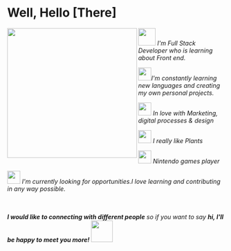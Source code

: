 
<h1>Well, Hello [There]</h1> 

<img align="left" src="https://media.giphy.com/media/H1Amx0RERJSE6gPXTW/giphy.gif" width="300"/>

<p></a><img src="https://media.giphy.com/media/7ZFceUUTpEygE/giphy.gif" width="40vw"><em> I'm Full Stack Developer  who is learning about Front end.</em></p>
<p></a><img src="https://media.giphy.com/media/wIkGlPFEjzy8qykkUJ/giphy.gif" width="30vw"/><em>I'm constantly learning new languages and creating my own personal projects.</em></p>
<p></a><img src="https://media.giphy.com/media/t6Kf2qs5fgWiAlOig5/giphy.gif" width="30vw"/> <em> In love with Marketing, digital processes & design</em></p>
<p></a><img src="https://media.giphy.com/media/40a8jFMt0sc73UtpaH/giphy.gif" width="30vw"/> <em> I really like Plants</em></p>
<p></a><img src="https://media.giphy.com/media/SGGHAPCjED1OcW6ixv/giphy.gif" width="30vw"/> <em> Nintendo games player</em></p>
<p></a><img src="https://media.giphy.com/media/fLp2fTpKTZsj2xW1zI/giphy.gif" width="30vw"/> <em> I'm currently looking for opportunities.I love learning and contributing in any way possible.</em></p>

<br><br>
<em><b>I would like to connecting with different people</b> so if you want to say <b>hi, I'll be happy to meet you more!</b> 
</em><img src="https://media.giphy.com/media/jiqyXvkHQzEBy/giphy.gif" width="50"> 
